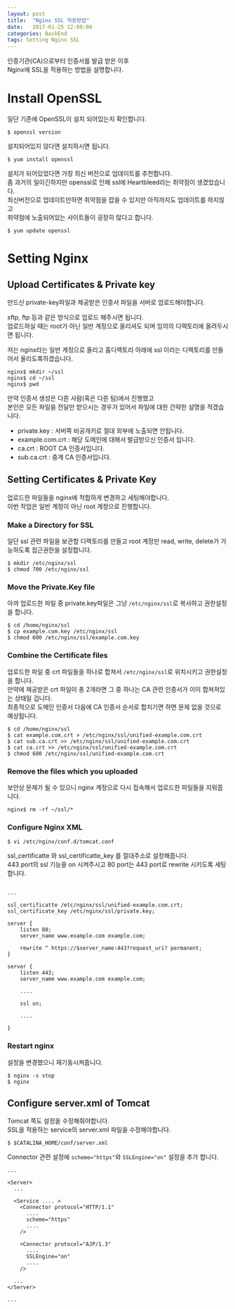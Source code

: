```yaml
---
layout: post
title:  "Nginx SSL 적용방법"
date:   2017-01-25 12:00:00
categories: BackEnd 
tags: Setting Nginx SSL 
---
```


인증기관(CA)으로부터 인증서를 발급 받은 이후  
Nginx에 SSL을 적용하는 방법을 설명합니다.  

<!--more-->

# Install OpenSSL

일단 기존에 OpenSSL이 설치 되어있는지 확인합니다.   

~~~terminal
$ openssl version
~~~

설치되어있지 않다면 설치하시면 됩니다.  

~~~terminal
$ yum install openssl
~~~

설치가 되어있었다면 가장 최신 버전으로 업데이트를 추천합니다.  
좀 과거의 일이긴하지만 openssl로 인해 ssl에 Heartbleed라는 취약점이 생겼었습니다.  
최신버전으로 업데이트만하면 취약점을 잡을 수 있지만 아직까지도 업데이트를 하지않고  
취약점에 노출되어있는 사이트들이 굉장히 많다고 합니다.  

~~~terminal
$ yum update openssl
~~~

# Setting Nginx

## Upload Certificates & Private key

만드신 private-key파일과 제공받은 인증서 파일을 서버로 업로드해야합니다.  

sftp, ftp 등과 같은 방식으로 업로드 해주시면 됩니다.  
업로드하실 때는 root가 아닌 일반 계정으로 올리셔도 되며 임의의 디렉토리에 올려두시면 됩니다.  

저는 nginx라는 일반 계정으로 올리고 홈디렉토리 아래에 ssl 이라는 디렉토리를 만들어서 올리도록하겠습니다.  

~~~terminal
nginx$ mkdir ~/ssl
nginx$ cd ~/ssl
nginx$ pwd
~~~

만약 인증서 생성은 다른 사람(혹은 다른 팀)에서 진행했고  
본인은 모든 파일을 전달만 받으시는 경우가 있어서 파일에 대한 간략한 설명을 적겠습니다.  

 - private.key : 서버쪽 비공개키로 절대 외부에 노출되면 안됩니다.  
 - example.com.crt : 해당 도메인에 대해서 발급받으신 인증서 입니다.  
 - ca.crt : ROOT CA 인증서입니다.  
 - sub.ca.crt : 중계 CA 인증서입니다.  

## Setting Certificates & Private Key 

업로드한 파일들을 nginx에 적합하게 변경하고 세팅해야합니다.  
이번 작업은 일반 계정이 아닌 root 계정으로 진행합니다.  

### Make a Directory for SSL

일단 ssl 관련 파일을 보관할 디렉토리를 만들고 
root 계정만 read, write, delete가 가능하도록 접근권한을 설정합니다.  

~~~terminal
$ mkdir /etc/nginx/ssl
$ chmod 700 /etc/nginx/ssl
~~~

### Move the Private.Key file 

아까 업로드한 파일 중 private.key파일은 그냥 ```/etc/nginx/ssl```로 복사하고 권한설정을 합니다.  

~~~terminal
$ cd /home/nginx/ssl
$ cp example.com.key /etc/nginx/ssl
$ chmod 600 /etc/nginx/ssl/example.com.key
~~~

### Combine the Certificate files  

업로드한 파일 중 crt 파일들을 하나로 합쳐서 ```/etc/nginx/ssl```로 위치시키고 권한설정을 합니다.  
만약에 제공받은 crt 파일이 총 2개라면 그 중 하나는 CA 관련 인증서가 이미 합쳐져있는 상태일 겁니다.  
최종적으로 도메인 인증서 다음에 CA 인증서 순서로 합치기면 하면 문제 없을 것으로 예상됩니다.  

~~~terminal
$ cd /home/nginx/ssl
$ cat example.com.crt > /etc/nginx/ssl/unified-example.com.crt 
$ cat sub.ca.crt >> /etc/nginx/ssl/unified-example.com.crt 
$ cat ca.crt >> /etc/nginx/ssl/unified-example.com.crt 
$ chmod 600 /etc/nginx/ssl/unified-example.com.crt
~~~

### Remove the files which you uploaded

보안상 문제가 될 수 있으니 nginx 계정으로 다시 접속해서 업로드한 파일들을 지워줍니다.  

~~~terminal
nginx$ rm -rf ~/ssl/*
~~~

### Configure Nginx XML

~~~terminal
$ vi /etc/nginx/conf.d/tomcat.conf
~~~

ssl_certificatte 와 ssl_certificatte_key 를 절대주소로 설정해줍니다.  
443 port의 ssl 기능을 on 시켜주시고 80 port는 443 port로 rewrite 시키도록 세팅합니다.    

~~~vim

...

ssl_certificatte /etc/nginx/ssl/unified-example.com.crt;
ssl_certificate_key /etc/nginx/ssl/private.key;

server {
    listen 80;
    server_name www.example.com example.com;
    
    rewrite ^ https://$server_name:443?request_uri? permanent;
}

server {
    listen 443;
    server_name www.example.com example.com;
    
    ....
    
    ssl on;
    
    ....
    
}
~~~

### Restart nginx

설정을 변경했으니 재기동시켜줍니다.  

~~~terminal
$ nginx -s stop
$ nginx 
~~~

## Configure server.xml of Tomcat

Tomcat 쪽도 설정을 수정해줘야합니다.  
SSL을 적용하는 service의 server.xml 파일을 수정해야합니다.  

~~~terminal
$ $CATALINA_HOME/conf/server.xml
~~~

Connector 관련 설정에 ```scheme="https"```와 ```SSLEngine="on"``` 설정을 추가 합니다. 

~~~vim
...

<Server>
  ...
  
  <Service .... >
    <Connector protocol="HTTP/1.1"
      ....
      scheme="https"
      ....
    />
  
    <Connector protocol="AJP/1.3"
      ....
      SSLEngine="on"
      ....
    />
  
  ...
</Server>

...
~~~

